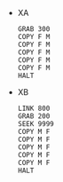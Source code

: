 - XA
    ```
    GRAB 300
    COPY F M
    COPY F M
    COPY F M
    COPY F M
    COPY F M
    HALT
    ```
- XB
    ```
    LINK 800
    GRAB 200
    SEEK 9999
    COPY M F
    COPY M F
    COPY M F
    COPY M F
    COPY M F
    HALT
    ```